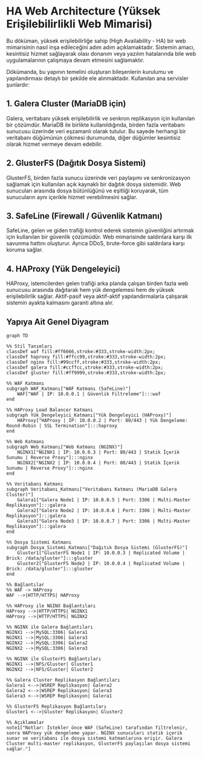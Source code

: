 # HA Web Architecture (Yüksek Erişilebilirlikli Web Mimarisi)
Bu döküman, yüksek erişilebilirliğe sahip (High Availability - HA) bir web mimarisinin nasıl inşa edileceğini adım adım açıklamaktadır. Sistemin amacı, kesintisiz hizmet sağlayarak olası donanım veya yazılım hatalarında bile web uygulamalarının çalışmaya devam etmesini sağlamaktır.

Dökümanda, bu yapının temelini oluşturan bileşenlerin kurulumu ve yapılandırması detaylı bir şekilde ele alınmaktadır. Kullanılan ana servisler şunlardır:

## 1. Galera Cluster (MariaDB için)
Galera, veritabanı yüksek erişilebilirlik ve senkron replikasyon için kullanılan bir çözümdür. MariaDB ile birlikte kullanıldığında, birden fazla veritabanı sunucusu üzerinde veri eşzamanlı olarak tutulur. Bu sayede herhangi bir veritabanı düğümünün çökmesi durumunda, diğer düğümler kesintisiz olarak hizmet vermeye devam edebilir.

## 2. GlusterFS (Dağıtık Dosya Sistemi)
GlusterFS, birden fazla sunucu üzerinde veri paylaşımı ve senkronizasyon sağlamak için kullanılan açık kaynaklı bir dağıtık dosya sistemidir. Web sunucuları arasında dosya bütünlüğünü ve eşitliği koruyarak, tüm sunucuların aynı içerikle hizmet verebilmesini sağlar.

## 3. SafeLine (Firewall / Güvenlik Katmanı)
SafeLine, gelen ve giden trafiği kontrol ederek sistemin güvenliğini artırmak için kullanılan bir güvenlik çözümüdür. Web mimarisinde saldırılara karşı ilk savunma hattını oluşturur. Ayrıca DDoS, brute-force gibi saldırılara karşı koruma sağlar.

## 4. HAProxy (Yük Dengeleyici)
HAProxy, istemcilerden gelen trafiği arka planda çalışan birden fazla web sunucusu arasında dağıtarak hem yük dengelemesi hem de yüksek erişilebilirlik sağlar. Aktif-pasif veya aktif-aktif yapılandırmalarla çalışarak sistemin ayakta kalmasını garanti altına alır.

## Yapıya Ait Genel Diyagram

```mermaid
graph TD

%% Stil Tanımları
classDef waf fill:#ff6666,stroke:#333,stroke-width:2px;
classDef haproxy fill:#ffcc99,stroke:#333,stroke-width:2px;
classDef nginx fill:#99ccff,stroke:#333,stroke-width:2px;
classDef galera fill:#ccffcc,stroke:#333,stroke-width:2px;
classDef gluster fill:#ff9999,stroke:#333,stroke-width:2px;

%% WAF Katmanı
subgraph WAF_Katmanı["WAF Katmanı (SafeLine)"]
    WAF["WAF | IP: 10.0.0.1 | Güvenlik Filtreleme"]:::waf
end

%% HAProxy Load Balancer Katmanı
subgraph Yük_Dengeleyici_Katmanı["Yük Dengeleyici (HAProxy)"]
    HAProxy["HAProxy | IP: 10.0.0.2 | Port: 80/443 | Yük Dengeleme: Round-Robin | SSL Termination"]:::haproxy
end

%% Web Katmanı
subgraph Web_Katmanı["Web Katmanı (NGINX)"]
    NGINX1["NGINX1 | IP: 10.0.0.3 | Port: 80/443 | Statik İçerik Sunumu | Reverse Proxy"]:::nginx
    NGINX2["NGINX2 | IP: 10.0.0.4 | Port: 80/443 | Statik İçerik Sunumu | Reverse Proxy"]:::nginx
end

%% Veritabanı Katmanı
subgraph Veritabanı_Katmanı["Veritabanı Katmanı (MariaDB Galera Cluster)"]
    Galera1["Galera Node1 | IP: 10.0.0.5 | Port: 3306 | Multi-Master Replikasyon"]:::galera
    Galera2["Galera Node2 | IP: 10.0.0.6 | Port: 3306 | Multi-Master Replikasyon"]:::galera
    Galera3["Galera Node3 | IP: 10.0.0.7 | Port: 3306 | Multi-Master Replikasyon"]:::galera
end

%% Dosya Sistemi Katmanı
subgraph Dosya_Sistemi_Katmanı["Dağıtık Dosya Sistemi (GlusterFS)"]
    Gluster1["GlusterFS Node1 | IP: 10.0.0.3 | Replicated Volume | Brick: /data/gluster"]:::gluster
    Gluster2["GlusterFS Node2 | IP: 10.0.0.4 | Replicated Volume | Brick: /data/gluster"]:::gluster
end

%% Bağlantılar
%% WAF -> HAProxy
WAF -->|HTTP/HTTPS| HAProxy

%% HAProxy ile NGINX Bağlantıları
HAProxy -->|HTTP/HTTPS| NGINX1
HAProxy -->|HTTP/HTTPS| NGINX2

%% NGINX ile Galera Bağlantıları
NGINX1 -->|MySQL:3306| Galera1
NGINX1 -->|MySQL:3306| Galera3
NGINX2 -->|MySQL:3306| Galera2
NGINX2 -->|MySQL:3306| Galera3

%% NGINX ile GlusterFS Bağlantıları
NGINX1 -->|NFS/Gluster| Gluster1
NGINX2 -->|NFS/Gluster| Gluster2

%% Galera Cluster Replikasyon Bağlantıları
Galera1 <-->|WSREP Replikasyon| Galera2
Galera2 <-->|WSREP Replikasyon| Galera3
Galera3 <-->|WSREP Replikasyon| Galera1

%% GlusterFS Replikasyon Bağlantıları
Gluster1 <-->|Gluster Replikasyon| Gluster2

%% Açıklamalar
note1["Notlar: İstekler önce WAF (SafeLine) tarafından filtrelenir, sonra HAProxy yük dengeleme yapar. NGINX sunucuları statik içerik sunar ve veritabanı ile dosya sistemi katmanlarına erişir. Galera Cluster multi-master replikasyon, GlusterFS paylaşılan dosya sistemi sağlar."]

```

